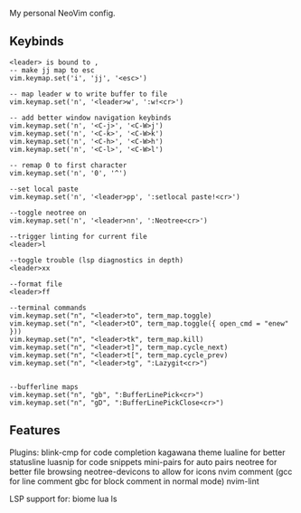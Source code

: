 My personal NeoVim config.

## Keybinds

```
<leader> is bound to ,
-- make jj map to esc
vim.keymap.set('i', 'jj', '<esc>')

-- map leader w to write buffer to file
vim.keymap.set('n', '<leader>w', ':w!<cr>')

-- add better window navigation keybinds
vim.keymap.set('n', '<C-j>', '<C-W>j')
vim.keymap.set('n', '<C-k>', '<C-W>k')
vim.keymap.set('n', '<C-h>', '<C-W>h')
vim.keymap.set('n', '<C-l>', '<C-W>l')

-- remap 0 to first character
vim.keymap.set('n', '0', '^')

--set local paste
vim.keymap.set('n', '<leader>pp', ':setlocal paste!<cr>')

--toggle neotree on
vim.keymap.set('n', '<leader>nn', ':Neotree<cr>')

--trigger linting for current file 
<leader>l 

--toggle trouble (lsp diagnostics in depth)
<leader>xx

--format file
<leader>ff

--terminal commands
vim.keymap.set("n", "<leader>to", term_map.toggle)
vim.keymap.set("n", "<leader>tO", term_map.toggle({ open_cmd = "enew" }))
vim.keymap.set("n", "<leader>tk", term_map.kill)
vim.keymap.set("n", "<leader>t]", term_map.cycle_next)
vim.keymap.set("n", "<leader>t[", term_map.cycle_prev)
vim.keymap.set("n", "<leader>tg", ":Lazygit<cr>")


--bufferline maps
vim.keymap.set("n", "gb", ":BufferLinePick<cr>")
vim.keymap.set("n", "gD", ":BufferLinePickClose<cr>")
```



## Features

Plugins: 
blink-cmp for code completion
kagawana theme 
lualine for better statusline 
luasnip for code snippets 
mini-pairs for auto pairs 
neotree for better file browsing 
neotree-devicons to allow for icons 
nvim comment (gcc for line comment gbc for block comment in normal mode) 
nvim-lint  


LSP support for:
biome
lua ls 


